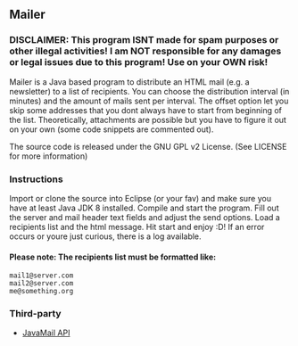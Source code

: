 ## Mailer

### DISCLAIMER: This program ISNT made for spam purposes or other illegal activities! I am NOT responsible for any damages or legal issues due to this program! Use on your OWN risk!

Mailer is a Java based program to distribute an HTML mail (e.g. a newsletter) to a list of recipients. You can choose the distribution interval (in minutes) and the amount of mails sent per interval. The offset option let you skip some addresses that you dont always have to start from beginning of the list. Theoretically, attachments are possible but you have to figure it out on your own (some code snippets are commented out).

The source code is released under the GNU GPL v2 License. (See LICENSE for more information)

### Instructions

Import or clone the source into Eclipse (or your fav) and make sure you have at least Java JDK 8 installed. Compile and start the program. Fill out the server and mail header text fields and adjust the send options. Load a recipients list and the html message. Hit start and enjoy :D! If an error occurs or youre just curious, there is a log available.

#### Please note: The recipients list must be formatted like:
```
mail1@server.com   
mail2@server.com   
me@something.org
```

### Third-party

* [JavaMail API](https://java.net/projects/javamail/pages/Home)
